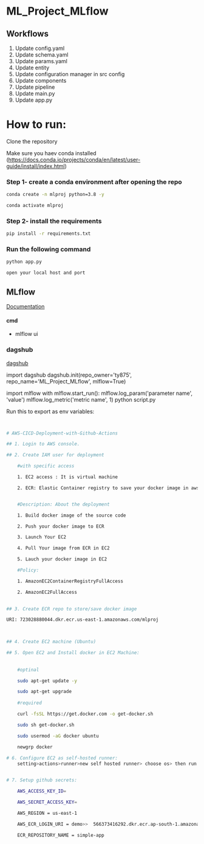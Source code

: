 # ML_Project_MLflow

## Workflows

1. Update config.yaml
2. Update schema.yaml
3. Update params.yaml
4. Update entity
5. Update configuration manager in src config
6. Update components
7. Update pipeline
8. Update main.py
9. Update app.py



# How to run:

Clone the repository 

Make sure you haev conda installed (https://docs.conda.io/projects/conda/en/latest/user-guide/install/index.html)
### Step 1- create a conda environment after opening the repo
```bash
conda create -n mlproj python=3.8 -y
```

```bash
conda activate mlproj
```

### Step 2- install the requirements
```bash
pip install -r requirements.txt
```

### Run the following command
```bash
python app.py
```

```bash
open your local host and port
```

## MLflow

[Documentation](https://mlflow.org/docs/latest/index.html)


#### cmd
- mlflow ui

### dagshub
[dagshub](https://dagshub.com/)

import dagshub
dagshub.init(repo_owner='ty875', repo_name='ML_Project_MLflow', mlflow=True)

import mlflow
with mlflow.start_run():
  mlflow.log_param('parameter name', 'value')
  mlflow.log_metric('metric name', 1)
python script.py

Run this to export as env variables:

```bash


# AWS-CICD-Deployment-with-Github-Actions

## 1. Login to AWS console.

## 2. Create IAM user for deployment

	#with specific access

	1. EC2 access : It is virtual machine

	2. ECR: Elastic Container registry to save your docker image in aws


	#Description: About the deployment

	1. Build docker image of the source code

	2. Push your docker image to ECR

	3. Launch Your EC2 

	4. Pull Your image from ECR in EC2

	5. Lauch your docker image in EC2

	#Policy:

	1. AmazonEC2ContainerRegistryFullAccess

	2. AmazonEC2FullAccess

	
## 3. Create ECR repo to store/save docker image

URI: 723028880044.dkr.ecr.us-east-1.amazonaws.com/mlproj


	
## 4. Create EC2 machine (Ubuntu) 

## 5. Open EC2 and Install docker in EC2 Machine:
	
	
	#optinal

	sudo apt-get update -y

	sudo apt-get upgrade
	
	#required

	curl -fsSL https://get.docker.com -o get-docker.sh

	sudo sh get-docker.sh

	sudo usermod -aG docker ubuntu

	newgrp docker
	
# 6. Configure EC2 as self-hosted runner:
    setting>actions>runner>new self hosted runner> choose os> then run command one by one


# 7. Setup github secrets:

    AWS_ACCESS_KEY_ID=

    AWS_SECRET_ACCESS_KEY=

    AWS_REGION = us-east-1

    AWS_ECR_LOGIN_URI = demo>>  566373416292.dkr.ecr.ap-south-1.amazonaws.com

    ECR_REPOSITORY_NAME = simple-app


